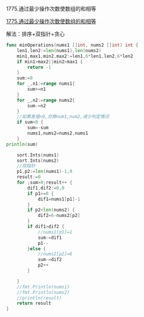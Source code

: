 1775.通过最少操作次数使数组的和相等

[1775.通过最少操作次数使数组的和相等](https://leetcode-cn.com/problems/equal-sum-arrays-with-minimum-number-of-operations/)



解法：排序+双指针+贪心



```go
func minOperations(nums1 []int, nums2 []int) int {
	len1,len2:=len(nums1),len(nums2)
	min1,max1,min2,max2:=len1,6*len1,len2,6*len2
	if min1>max2||min2>max1 {
		return -1
	}
	sum:=0
	for _,n1:=range nums1{
		sum+=n1
	}
	for _,n2:=range nums2{
		sum-=n2
	}
	//如果差值<0,交换num1,num2,减少判定情况
	if sum<0 {
		sum=-sum
		nums1,nums2=nums2,nums1
	}
println(sum)

	sort.Ints(nums1)
	sort.Ints(nums2)
	//双指针
	p1,p2:=len(nums1)-1,0
	result:=0
	for ;sum>0;result++ {
		dif1,dif2:=0,0
		if p1>=0 {
			dif1=nums1[p1]-1
		}
		if p2<len(nums2) {
			dif2=6-nums2[p2]
		}
		if dif1>dif2 {
			//nums1[p1]=1
			sum-=dif1
			p1--
		}else {
			//nums2[p2]=6
			sum-=dif2
			p2++
		}

	}
	//fmt.Println(nums1)
	//fmt.Println(nums2)
	//println(result)
	return result
}
```

